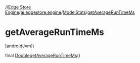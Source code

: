 //[Edge Store Engine](../../../index.md)/[ai.edgestore.engine](../index.md)/[ModelStats](index.md)/[getAverageRunTimeMs](get-average-run-time-ms.md)

# getAverageRunTimeMs

[androidJvm]\

final [Double](https://developer.android.com/reference/kotlin/java/lang/Double.html)[getAverageRunTimeMs](get-average-run-time-ms.md)()
